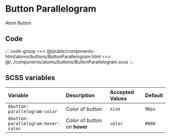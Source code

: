 # Button Parallelogram 
<Badge type="tip">Atom</Badge> <Badge type="info">Button</Badge>

## Code

<div class="dev-section">
    <!--@include: ../../public/components-html/atoms/buttons/ButtonParallelogram.html -->
</div>

::: code-group
<<< @/public/components-html/atoms/buttons/ButtonParallelogram.html
<<< @/../components/atoms/buttons/ButtonParallelogram.scss
:::

## SCSS variables

| Variable                            | Description                  | Accepted Values | Default           |
|:------------------------------------|:-----------------------------|:----------------|:------------------|
| `$button-parallelogram-color`       | Color of button              | `size`          | `90px`            |
| `$button-parallelogram-hover-color` | Color of button on **hover** | `color`         | `#000`            |

<style lang="scss">
@import "docs/theme.scss"

$button-parallelogram-color: $primary-color;
$button-parallelogram-hover-color: $secondary-color;

@import "components/atoms/buttons/ButtonParallelogram.scss";
</style>
